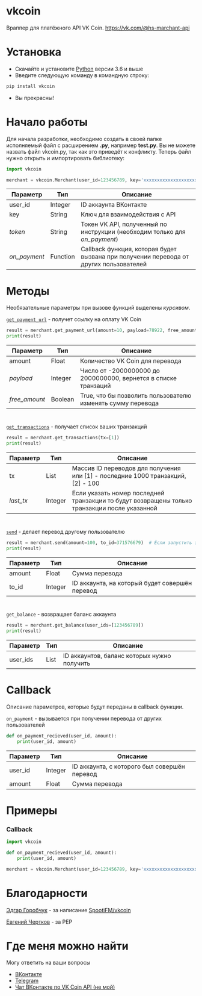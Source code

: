# vkcoin
Враппер для платёжного API VK Coin. https://vk.com/@hs-marchant-api
# Установка
* Скачайте и установите [Python](https://www.python.org/downloads/) версии 3.6 и выше
* Введите следующую команду в командную строку:
```bash
pip install vkcoin
```
* Вы прекрасны!
# Начало работы
Для начала разработки, необходимо создать в своей папке исполняемый файл с расширением **.py**, например **test.py**. Вы не можете назвать файл vkcoin.py, так как это приведёт к конфликту. Теперь файл нужно открыть и импортировать библиотеку:
```python
import vkcoin

merchant = vkcoin.Merchant(user_id=123456789, key='xxxxxxxxxxxxxxxxxxxxxxxxxxxxxxxxxxxxxxxxxxxxxxxxxx')
```
|Параметр|Тип|Описание|
|-|-|-|
|user_id|Integer|ID аккаунта ВКонтакте|
|key|String|Ключ для взаимодействия с API|
|_token_|String|Токен VK API, полученный по инструкции (необходим только для _on_payment_)|
|_on_payment_|Function|Callback функция, которая будет вызвана при получении перевода от других пользователей|
# Методы
Необязательные параметры при вызове функций выделены _курсивом_.

[`get_payment_url`](https://vk.com/@hs-marchant-api?anchor=ssylka-na-oplatu) - получет ссылку на оплату VK Coin
```python
result = merchant.get_payment_url(amount=10, payload=78922, free_amount=False)
print(result)
```
|Параметр|Тип|Описание|
|-|-|-|
|amount|Float|Количество VK Coin для перевода|
|_payload_|Integer|Число от -2000000000 до 2000000000, вернется в списке транзаций|
|_free_amount_|Boolean|True, что бы позволить пользователю изменять сумму перевода|
#
[`get_transactions`](https://vk.com/@hs-marchant-api?anchor=poluchenie-spiska-tranzaktsy) - получает список ваших транзакций
```python
result = merchant.get_transactions(tx=[1])
print(result)
```
|Параметр|Тип|Описание|
|-|-|-|
|tx|List|Массив ID переводов для получения или [1] - последние 1000 транзакций, [2] - 100|
|_last_tx_|Integer|Если указать номер последней транзакции то будут возвращены только транзакции после указанной|
#
[`send`](https://vk.com/@hs-marchant-api?anchor=perevod) - делает перевод другому пользователю
```python
result = merchant.send(amount=100, to_id=371576679)  # Если запустить этот код, вы переведёте мне 100 VK Coin :)
print(result)
```
|Параметр|Тип|Описание|
|-|-|-|
|amount|Float|Сумма перевода|
|to_id|Integer|ID аккаунта, на который будет совершён перевод|
#
`get_balance` - возвращает баланс аккаунта
```python
result = merchant.get_balance(user_ids=[123456789])
print(result)
```
|Параметр|Тип|Описание|
|-|-|-|
|user_ids|List|ID аккаунтов, баланс которых нужно получить|
# Callback
Описание параметров, которые будут переданы в callback функции.

`on_payment` - вызывается при получении перевода от других пользователей
```python
def on_payment_recieved(user_id, amount):
    print(user_id, amount)
```
|Параметр|Тип|Описание|
|-|-|-|
|user_id|Integer|ID аккаунта, с которого был совершён перевод|
|amount|Float|Сумма перевода|
# Примеры
### Callback
```python
import vkcoin

def on_payment_recieved(user_id, amount):
    print(user_id, amount)

merchant = vkcoin.Merchant(user_id=123456789, key='xxxxxxxxxxxxxxxxxxxxxxxxxxxxxxxxxxxxxxxxxxxxxxxxxx', on_payment=on_payment_recieved)
```
# Благодарности
[Эдгар Горобчук](https://vk.com/edgar_gorobchuk) - за написание [SpootiFM/vkcoin](https://github.com/SpootiFM/vkcoin)

[Eвгений Чертков](https://vk.com/dgs00) - за PEP
# Где меня можно найти
Могу ответить на ваши вопросы
* [ВКонтакте](https://vk.com/crinny)
* [Telegram](https://t.me/truecrinny)
* [Чат ВКонтакте по VK Coin API (не мой)](https://vk.me/join/AJQ1d5eSUQ81wnwgfHSRktCi)